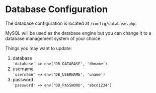 # Database Configuration  

The database configuration is located at `/config/database.php`.  

MySQL will be used as the database engine but you can change it to a database management system of your choice.  

Things you may want to update:  
1. database  
`'database' => env('DB_DATABASE', 'dbname')`  
2. username  
`'username' => env('DB_USERNAME', 'uname')`  
3. password  
`'password' => env('DB_PASSWORD', 'abcd1234')`  


